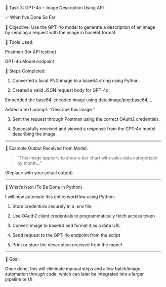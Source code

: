 📝 Task 3: GPT-4o – Image Description Using API

✅ What I’ve Done So Far

🔹 Objective:
Use the GPT-4o model to generate a description of an image by sending a request with the image in base64 format.

🔹 Tools Used:

Postman (for API testing)

GPT-4o Model endpoint


🔹 Steps Completed:

1. Converted a local PNG image to a base64 string using Python.


2. Created a valid JSON request body for GPT-4o:

Embedded the base64-encoded image using data:image/png;base64,...

Added a text prompt: “Describe this image.”



3. Sent the request through Postman using the correct OAuth2 credentials.


4. Successfully received and viewed a response from the GPT-4o model describing the image.




---

🧪 Example Output Received from Model:

> “This image appears to show a bar chart with sales data categorized by month…”



(Replace with your actual output)


---

🧭 What’s Next (To Be Done in Python)

I will now automate this entire workflow using Python:

1. Store credentials securely in a .env file


2. Use OAuth2 client credentials to programmatically fetch access token


3. Convert image to base64 and format it as a data URL


4. Send request to the GPT-4o endpoint from the script


5. Print or store the description received from the model




---

🎯 Goal:

Once done, this will eliminate manual steps and allow batch/image automation through code, which can later be integrated into a larger pipeline or UI.
